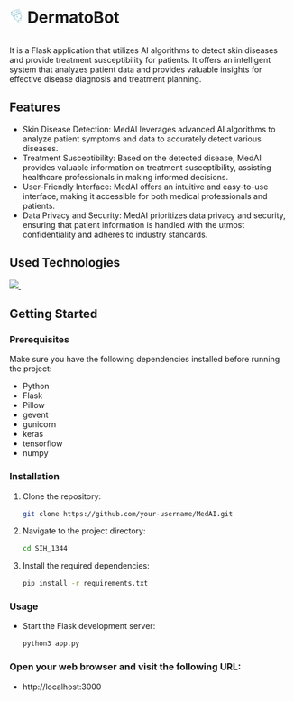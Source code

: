 <div style="display: flex; align-items: center;">
  <h1><img src="/static/images/icon.png" alt="App Icon" width="25" height="25"> DermatoBot</h1>
</div>

It is a Flask application that utilizes AI algorithms to detect skin diseases and provide treatment susceptibility for patients. It offers an intelligent system that analyzes patient data and provides valuable insights for effective disease diagnosis and treatment planning.

## Features

- Skin Disease Detection: MedAI leverages advanced AI algorithms to analyze patient symptoms and data to accurately detect various diseases.
- Treatment Susceptibility: Based on the detected disease, MedAI provides valuable information on treatment susceptibility, assisting healthcare professionals in making informed decisions.
- User-Friendly Interface: MedAI offers an intuitive and easy-to-use interface, making it accessible for both medical professionals and patients.
- Data Privacy and Security: MedAI prioritizes data privacy and security, ensuring that patient information is handled with the utmost confidentiality and adheres to industry standards.


<!--h1 without bottom border-->
## Used Technologies
<!--tech stack icons-->
<p>
  <a href="https://skillicons.dev">
    <img src="https://skillicons.dev/icons?i=css,github,html,js,py,tensorflow,vscode&perline=14" />
    <img/>
  </a>
</p>

## Getting Started

### Prerequisites
Make sure you have the following dependencies installed before running the project:

- Python
- Flask
- Pillow
- gevent
- gunicorn
- keras
- tensorflow
- numpy

### Installation

1. Clone the repository:

   ```bash
   git clone https://github.com/your-username/MedAI.git

2. Navigate to the project directory:

   ```bash
   cd SIH_1344

3. Install the required dependencies:

   ```bash
   pip install -r requirements.txt
   
### Usage
- Start the Flask development server:
   ```bash
   python3 app.py
  
### Open your web browser and visit the following URL:

- http://localhost:3000
